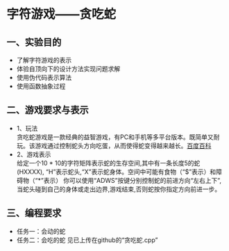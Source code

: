 # 字符游戏——贪吃蛇
## 一、实验目的
* 了解字符游戏的表示
* 体验自顶向下的设计方法实现问题求解
* 使用伪代码表示算法
* 使用函数抽象过程
## 二、游戏要求与表示
* 1、玩法  
贪吃蛇游戏是一款经典的益智游戏，有PC和手机等多平台版本。既简单又耐玩。该游戏通过控制蛇头方向吃蛋，从而使得蛇变得越来越长。[百度百科](https://baike.baidu.com/item/贪吃蛇/9510203?fr=aladdin)
* 2、游戏表示  
给定一个10 * 10的字符矩阵表示蛇的生存空间,其中有一条长度5的蛇(HXXXX), “H”表示蛇头,“X”表示蛇身体。空间中可能有食物（“$”表示）和障碍物（“*”表示）
你可以使用“ADWS”按键分别控制蛇的前进方向“左右上下”, 当蛇头碰到自己的身体或走出边界,游戏结束,否则蛇按你指定方向前进一步。
## 三、编程要求
* 任务一：会动的蛇 
* 任务二：会吃的蛇
见已上传在github的“贪吃蛇.cpp”
